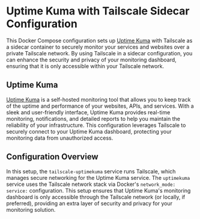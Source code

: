 # Uptime Kuma with Tailscale Sidecar Configuration

This Docker Compose configuration sets up [Uptime Kuma](https://github.com/louislam/uptime-kuma) with Tailscale as a sidecar container to securely monitor your services and websites over a private Tailscale network. By using Tailscale in a sidecar configuration, you can enhance the security and privacy of your monitoring dashboard, ensuring that it is only accessible within your Tailscale network.

## Uptime Kuma

[Uptime Kuma](https://github.com/louislam/uptime-kuma) is a self-hosted monitoring tool that allows you to keep track of the uptime and performance of your websites, APIs, and services. With a sleek and user-friendly interface, Uptime Kuma provides real-time monitoring, notifications, and detailed reports to help you maintain the reliability of your infrastructure. This configuration leverages Tailscale to securely connect to your Uptime Kuma dashboard, protecting your monitoring data from unauthorized access.

## Configuration Overview

In this setup, the `tailscale-uptimekuma` service runs Tailscale, which manages secure networking for the Uptime Kuma service. The `uptimekuma` service uses the Tailscale network stack via Docker's `network_mode: service:` configuration. This setup ensures that Uptime Kuma's monitoring dashboard is only accessible through the Tailscale network (or locally, if preferred), providing an extra layer of security and privacy for your monitoring solution.
